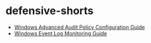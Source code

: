 # defensive-shorts

- [Windows Advanced Audit Policy Configuration Guide](windows-advanced-audit-policy.md)
- [Windows Event Log Monitoring Guide](windows-event-ids-to-monitor.md)
